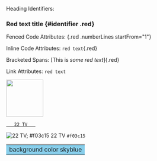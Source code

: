 Heading Identifiers:
### Red text title {#identifier .red}

Fenced Code Attributes:
{.red .numberLines startFrom="1"}

Inline Code Attributes:
`red text`{.red}

Bracketed Spans:
[This is *some red text*]{.red}

Link Attributes:
`red text`

[<img src=http://admango.cdn.mangomolo.com/analytics/uploads/71/icons/live/duabi-racing-2-live.png  height=100/>](https://dmithrvll.cdn.mangomolo.com/dubairacing/smil:dubairacing.smil/playlist.m3u8)


[`    22 TV    `](http://82.212.74.99:8000/live/hls/8117.m3u8)

![22 TV; #f03c15 22 TV](https://via.placeholder.com/15/f03c15/000000?text=+) `#f03c15`

<Table> <tr> <td bgcolor = skyblue> background color skyblue </ td> </ tr> </ table>

